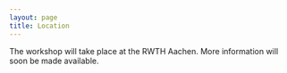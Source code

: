 ```yaml
---
layout: page
title: Location
---
```


<p class="message">
  The workshop will take place at the RWTH Aachen. More information
  will soon be made available.
</p>

<!--
TODO: describe where it is going to take place exactly, how to get there; perhaps also info on hotels?
-->

